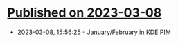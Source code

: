 # [Published on 2023-03-08](index.md)

* [2023-03-08, 15:56:25](https://lobste.rs/s/vnbkm2/january_february_kde_pim) - [January/February in KDE PIM](https://www.volkerkrause.eu/2023/03/08/kde-pim-january-february-2023.html)
